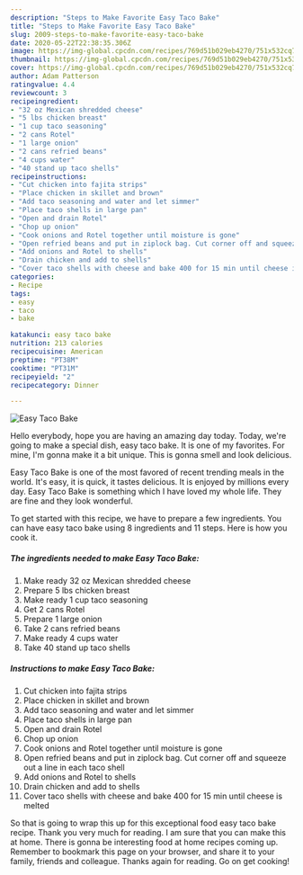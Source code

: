 ```yaml
---
description: "Steps to Make Favorite Easy Taco Bake"
title: "Steps to Make Favorite Easy Taco Bake"
slug: 2009-steps-to-make-favorite-easy-taco-bake
date: 2020-05-22T22:38:35.306Z
image: https://img-global.cpcdn.com/recipes/769d51b029eb4270/751x532cq70/easy-taco-bake-recipe-main-photo.jpg
thumbnail: https://img-global.cpcdn.com/recipes/769d51b029eb4270/751x532cq70/easy-taco-bake-recipe-main-photo.jpg
cover: https://img-global.cpcdn.com/recipes/769d51b029eb4270/751x532cq70/easy-taco-bake-recipe-main-photo.jpg
author: Adam Patterson
ratingvalue: 4.4
reviewcount: 3
recipeingredient:
- "32 oz Mexican shredded cheese"
- "5 lbs chicken breast"
- "1 cup taco seasoning"
- "2 cans Rotel"
- "1 large onion"
- "2 cans refried beans"
- "4 cups water"
- "40 stand up taco shells"
recipeinstructions:
- "Cut chicken into fajita strips"
- "Place chicken in skillet and brown"
- "Add taco seasoning and water and let simmer"
- "Place taco shells in large pan"
- "Open and drain Rotel"
- "Chop up onion"
- "Cook onions and Rotel together until moisture is gone"
- "Open refried beans and put in ziplock bag. Cut corner off and squeeze out a line in each taco shell"
- "Add onions and Rotel to shells"
- "Drain chicken and add to shells"
- "Cover taco shells with cheese and bake 400 for 15 min until cheese is melted"
categories:
- Recipe
tags:
- easy
- taco
- bake

katakunci: easy taco bake 
nutrition: 213 calories
recipecuisine: American
preptime: "PT38M"
cooktime: "PT31M"
recipeyield: "2"
recipecategory: Dinner

---
```



![Easy Taco Bake](https://img-global.cpcdn.com/recipes/769d51b029eb4270/751x532cq70/easy-taco-bake-recipe-main-photo.jpg)

Hello everybody, hope you are having an amazing day today. Today, we're going to make a special dish, easy taco bake. It is one of my favorites. For mine, I'm gonna make it a bit unique. This is gonna smell and look delicious.

Easy Taco Bake is one of the most favored of recent trending meals in the world. It's easy, it is quick, it tastes delicious. It is enjoyed by millions every day. Easy Taco Bake is something which I have loved my whole life. They are fine and they look wonderful.




To get started with this recipe, we have to prepare a few ingredients. You can have easy taco bake using 8 ingredients and 11 steps. Here is how you cook it.

<!--inarticleads1-->

##### The ingredients needed to make Easy Taco Bake:

1. Make ready 32 oz Mexican shredded cheese
1. Prepare 5 lbs chicken breast
1. Make ready 1 cup taco seasoning
1. Get 2 cans Rotel
1. Prepare 1 large onion
1. Take 2 cans refried beans
1. Make ready 4 cups water
1. Take 40 stand up taco shells




<!--inarticleads2-->

##### Instructions to make Easy Taco Bake:

1. Cut chicken into fajita strips
1. Place chicken in skillet and brown
1. Add taco seasoning and water and let simmer
1. Place taco shells in large pan
1. Open and drain Rotel
1. Chop up onion
1. Cook onions and Rotel together until moisture is gone
1. Open refried beans and put in ziplock bag. Cut corner off and squeeze out a line in each taco shell
1. Add onions and Rotel to shells
1. Drain chicken and add to shells
1. Cover taco shells with cheese and bake 400 for 15 min until cheese is melted




So that is going to wrap this up for this exceptional food easy taco bake recipe. Thank you very much for reading. I am sure that you can make this at home. There is gonna be interesting food at home recipes coming up. Remember to bookmark this page on your browser, and share it to your family, friends and colleague. Thanks again for reading. Go on get cooking!
